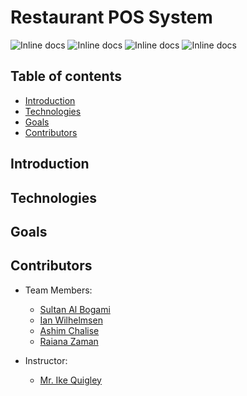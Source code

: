 # Restaurant POS System

![Inline docs](https://img.shields.io/github/issues/Old-Town-Road/restaurant-pos-system)
![Inline docs](https://img.shields.io/github/stars/Old-Town-Road/restaurant-pos-system)
![Inline docs](https://img.shields.io/github/license/Old-Town-Road/restaurant-pos-system)
![Inline docs](https://img.shields.io/twitter/url?url=https%3A%2F%2Fgithub.com%2FOld-Town-Road%2Frestaurant-pos-system%2Fedit%2Fmaster%2FREADME.md)


## Table of contents
* [Introduction](#introduction)
* [Technologies](#technologies)
* [Goals](#goals)
* [Contributors](#contributors)

## Introduction


## Technologies


## Goals
 
   
## Contributors
   * Team Members:
       * [Sultan Al Bogami](https://github.com/AlbogamiSultan)
       * [Ian Wilhelmsen](https://github.com/iwilhelmsen)
       * [Ashim Chalise](https://github.com/ashim01)
       * [Raiana Zaman](https://github.com/raianazaman)

   * Instructor:
       * [Mr. Ike Quigley](https://github.com/iquigley)
